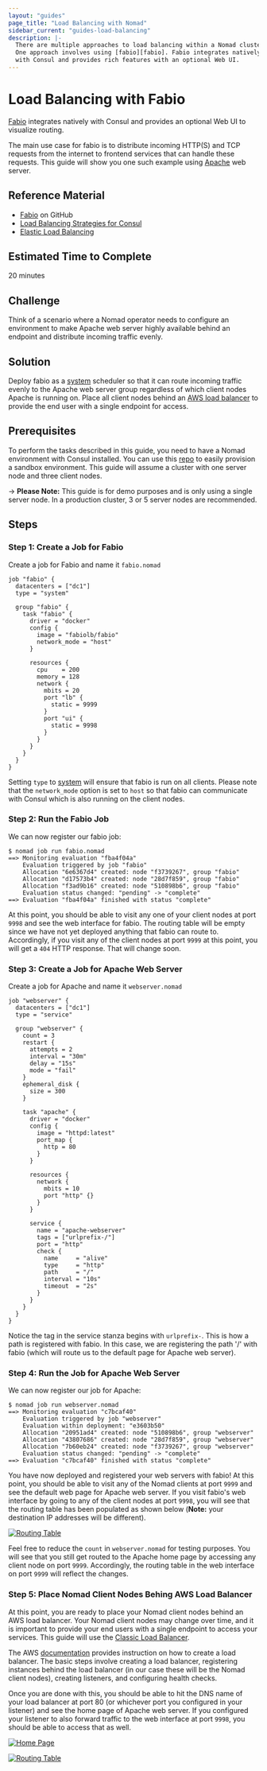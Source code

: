 ```yaml
---
layout: "guides"
page_title: "Load Balancing with Nomad"
sidebar_current: "guides-load-balancing"
description: |-
  There are multiple approaches to load balancing within a Nomad cluster.
  One approach involves using [fabio][fabio]. Fabio integrates natively
  with Consul and provides rich features with an optional Web UI.
---
```


# Load Balancing with Fabio

[Fabio][fabio] integrates natively with Consul and provides an optional Web UI
to visualize routing.

The main use case for fabio is to distribute incoming HTTP(S) and TCP requests
from the internet to frontend services that can handle these requests. This
guide will show you one such example using [Apache][apache] web server.

## Reference Material

- [Fabio](https://github.com/fabiolb/fabio) on GitHub
- [Load Balancing Strategies for Consul](https://www.hashicorp.com/blog/load-balancing-strategies-for-consul)
- [Elastic Load Balancing][elb]

## Estimated Time to Complete

20 minutes

## Challenge

Think of a scenario where a Nomad operator needs to configure an environment to
make Apache web server highly available behind an endpoint and distribute
incoming traffic evenly.

## Solution

Deploy fabio as a
[system][system]
scheduler so that it can route incoming traffic evenly to the Apache web server
group regardless of which client nodes Apache is running on. Place all client nodes
behind an [AWS load balancer][elb] to
provide the end user with a single endpoint for access.

## Prerequisites

To perform the tasks described in this guide, you need to have a Nomad
environment with Consul installed. You can use this
[repo](https://github.com/hashicorp/nomad/tree/master/terraform#provision-a-nomad-cluster-in-the-cloud)
to easily provision a sandbox environment. This guide will assume a cluster with
one server node and three client nodes.

-> **Please Note:** This guide is for demo purposes and is only using a single server
node. In a production cluster, 3 or 5 server nodes are recommended.

## Steps

### Step 1: Create a Job for Fabio

Create a job for Fabio and name it `fabio.nomad`

```hcl
job "fabio" {
  datacenters = ["dc1"]
  type = "system"

  group "fabio" {
    task "fabio" {
      driver = "docker"
      config {
        image = "fabiolb/fabio"
        network_mode = "host"
      }

      resources {
        cpu    = 200
        memory = 128
        network {
          mbits = 20
          port "lb" {
            static = 9999
          }
          port "ui" {
            static = 9998
          }
        }
      }
    }
  }
}
```

Setting `type` to [system][system] will ensure that fabio is run on all clients.
Please note that the `network_mode` option is set to `host` so that fabio can
communicate with Consul which is also running on the client nodes.

### Step 2: Run the Fabio Job

We can now register our fabio job:

```shell
$ nomad job run fabio.nomad 
==> Monitoring evaluation "fba4f04a"
    Evaluation triggered by job "fabio"
    Allocation "6e6367d4" created: node "f3739267", group "fabio"
    Allocation "d17573b4" created: node "28d7f859", group "fabio"
    Allocation "f3ad9b16" created: node "510898b6", group "fabio"
    Evaluation status changed: "pending" -> "complete"
==> Evaluation "fba4f04a" finished with status "complete"
```
At this point, you should be able to visit any one of your client nodes at port
`9998` and see the web interface for fabio. The routing table will be empty
since we have not yet deployed anything that fabio can route to.
Accordingly, if you visit any of the client nodes at port `9999` at this
point, you will get a `404` HTTP response. That will change soon.

### Step 3: Create a Job for Apache Web Server

Create a job for Apache and name it `webserver.nomad`

```hcl
job "webserver" {
  datacenters = ["dc1"]
  type = "service"

  group "webserver" {
    count = 3
    restart {
      attempts = 2
      interval = "30m"
      delay = "15s"
      mode = "fail"
    }
    ephemeral_disk {
      size = 300
    }

    task "apache" {
      driver = "docker"
      config {
        image = "httpd:latest"
        port_map {
          http = 80
        }
      }

      resources {
        network {
          mbits = 10
          port "http" {}
        }
      }

      service {
        name = "apache-webserver"
        tags = ["urlprefix-/"]
        port = "http"
        check {
          name     = "alive"
          type     = "http"
          path     = "/"
          interval = "10s"
          timeout  = "2s"
        }
      }
    }
  }
}
```

Notice the tag in the service stanza begins with `urlprefix-`. This is how a
path is registered with fabio. In this case, we are registering the path '/'
with fabio (which will route us to the default page for Apache web server). 

### Step 4: Run the Job for Apache Web Server

We can now register our job for Apache:

```shell
$ nomad job run webserver.nomad 
==> Monitoring evaluation "c7bcaf40"
    Evaluation triggered by job "webserver"
    Evaluation within deployment: "e3603b50"
    Allocation "20951ad4" created: node "510898b6", group "webserver"
    Allocation "43807686" created: node "28d7f859", group "webserver"
    Allocation "7b60eb24" created: node "f3739267", group "webserver"
    Evaluation status changed: "pending" -> "complete"
==> Evaluation "c7bcaf40" finished with status "complete"
```
You have now deployed and registered your web servers with fabio! At this point,
you should be able to visit any of the Nomad clients at port `9999` and
see the default web page for Apache web server. If you visit fabio's web
interface by going to any of the client nodes at port `9998`, you will see that
the routing table has been populated as shown below (**Note:** your destination IP
addresses will be different).

[![Routing Table][routing-table]][routing-table]

Feel free to reduce the `count` in `webserver.nomad` for testing purposes. You
will see that you still get routed to the Apache home page by accessing
any client node on port `9999`. Accordingly, the routing table
in the web interface on port `9999` will reflect the changes.

### Step 5: Place Nomad Client Nodes Behing AWS Load Balancer

At this point, you are ready to place your Nomad client nodes behind an AWS load
balancer. Your Nomad client nodes may change over time, and it is important
to provide your end users with a single endpoint to access your services. This guide will use the [Classic Load Balancer][classic-lb].

The AWS [documentation][classic-lb-doc] provides instruction on how to create a
load balancer. The basic steps involve creating a load balancer, registering
instances behind the load balancer (in our case these will be the Nomad client
nodes), creating listeners, and configuring health checks.

Once you are done
with this, you should be able to hit the DNS name of your load balancer at port
80 (or whichever port you configured in your listener) and see the home page of
Apache web server. If you configured your listener to also forward traffic to
the web interface at port `9998`, you should be able to access that as well.

[![Home Page][lb-homepage]][lb-homepage]

[![Routing Table][lb-routing-table]][lb-routing-table]

[apache]: https://httpd.apache.org/
[classic-lb]: https://docs.aws.amazon.com/elasticloadbalancing/latest/classic/introduction.html
[classic-lb-doc]: https://docs.aws.amazon.com/elasticloadbalancing/latest/classic/elb-getting-started.html
[elb]: https://aws.amazon.com/elasticloadbalancing/
[fabio]: https://fabiolb.net/
[lb-homepage]: /assets/images/lb-homepage.png
[lb-routing-table]: /assets/images/lb-routing-table.png
[routing-table]: /assets/images/routing-table.png
[system]: /docs/schedulers.html#system
